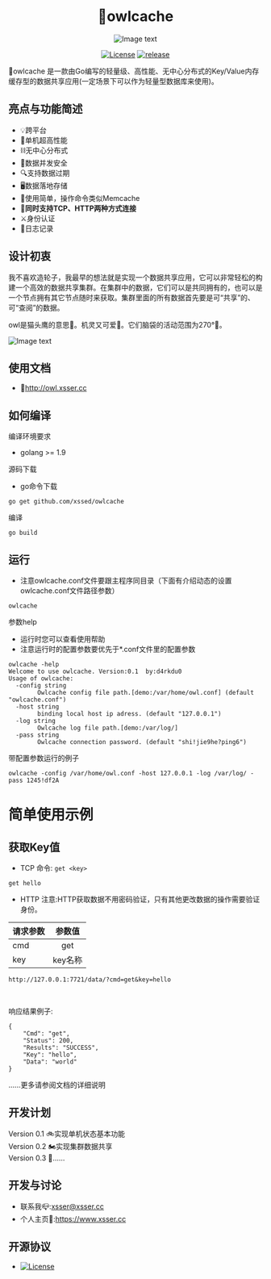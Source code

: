 <div align="center">

# 🦉owlcache

![Image text](https://github.com/xssed/owlcache/blob/master/assets/owl.jpg?raw=true)

[![License](https://img.shields.io/github/license/xssed/owlcache.svg)](https://github.com/xssed/owlcache/blob/master/LICENSE)
[![release](https://img.shields.io/github/release/xssed/owlcache.svg?style=popout-square)](https://github.com/xssed/owlcache/releases)

</div>

 🦉owlcache 是一款由Go编写的轻量级、高性能、无中心分布式的Key/Value内存缓存型的数据共享应用(一定场景下可以作为轻量型数据库来使用)。    


## 亮点与功能简述

* 💡跨平台
* 🚀单机超高性能
* ⛓无中心分布式
* 🌈数据并发安全
* 🔍支持数据过期
* 🖥数据落地存储
* 🎨使用简单，操作命令类似Memcache
* 🔭**同时支持TCP、HTTP两种方式连接**
* ⚔️身份认证
* 📝日志记录


## 设计初衷

我不喜欢造轮子，我最早的想法就是实现一个数据共享应用，它可以非常轻松的构建一个高效的数据共享集群。在集群中的数据，它们可以是共同拥有的，也可以是一个节点拥有其它节点随时来获取。集群里面的所有数据首先要是可“共享”的、可“查阅”的数据。

owl是猫头鹰的意思🦉。机灵又可爱🦉。它们脑袋的活动范围为270°🦉。      


![Image text](https://github.com/xssed/owlcache/blob/master/assets/group.gif?raw=true)

## 使用文档
- 📝http://owl.xsser.cc


## 如何编译

编译环境要求
* golang >= 1.9

源码下载
* go命令下载
```shell
go get github.com/xssed/owlcache
```

编译
```shell
go build
```

## 运行
* 注意owlcache.conf文件要跟主程序同目录（下面有介绍动态的设置owlcache.conf文件路径参数）
```shell
owlcache
```

参数help
* 运行时您可以查看使用帮助 
* 注意运行时的配置参数要优先于*.conf文件里的配置参数

```shell
owlcache -help
Welcome to use owlcache. Version:0.1  by:d4rkdu0
Usage of owlcache:
  -config string
        Owlcache config file path.[demo:/var/home/owl.conf] (default "owlcache.conf")
  -host string
        binding local host ip adress. (default "127.0.0.1")
  -log string
        Owlcache log file path.[demo:/var/log/]
  -pass string
        Owlcache connection password. (default "shi!jie9he?ping6")
```

带配置参数运行的例子
```shell
owlcache -config /var/home/owl.conf -host 127.0.0.1 -log /var/log/ -pass 1245!df2A
```

# 简单使用示例
## 获取Key值
* TCP
命令: `get <key>`
~~~shell
get hello
~~~

* HTTP
注意:HTTP获取数据不用密码验证，只有其他更改数据的操作需要验证身份。


|请求参数        | 参数值          | 
| ------------- |:-------------: |
| cmd           |  get           | 
| key           |  key名称        | 

~~~shell
http://127.0.0.1:7721/data/?cmd=get&key=hello
~~~
<br>

响应结果例子:
~~~shell
{
    "Cmd": "get",
    "Status": 200,
    "Results": "SUCCESS",
    "Key": "hello",
    "Data": "world"
}
~~~

......更多请参阅文档的详细说明

## 开发计划

Version 0.1 🚲实现单机状态基本功能  
Version 0.2 🏍实现集群数据共享  
Version 0.3 🚕...... 


## 开发与讨论
- 联系我📪:xsser@xsser.cc
- 个人主页🛀:https://www.xsser.cc

## 开源协议
- [![License](https://img.shields.io/github/license/xssed/owlcache.svg)](https://github.com/xssed/owlcache/blob/master/LICENSE)

